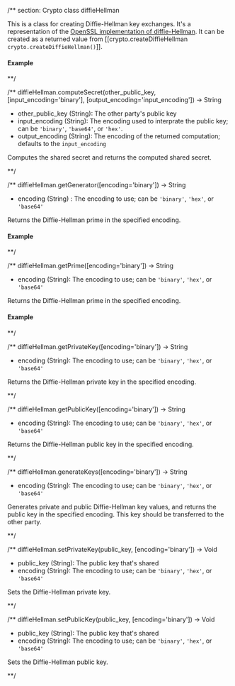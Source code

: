 /** section: Crypto
class diffieHellman

This is a class for creating Diffie-Hellman key exchanges. It's a representation of the [OpenSSL implementation of diffie-Hellman](http://www.openssl.org/docs/crypto/dh.html#). It can be created as a returned value from [[crypto.createDiffieHellman `crypto.createDiffieHellman()`]].

#### Example

<script src='http://snippets.nodemanual.org/github.com/mattpardee/nodemanual.org-examples/nodejs_ref_guide/crypto/crypto.createDiffieHellman.js?linestart=3&lineend=0&showlines=false' defer='defer'></script>

**/

/**
diffieHellman.computeSecret(other_public_key, [input_encoding='binary'], [output_encoding='input_encoding']) -> String
- other_public_key (String): The other party's public key
- input_encoding (String): The encoding used to interprate the public key; can be `'binary'`, `'base64'`, or `'hex'`. 
- output_encoding (String): The encoding of the returned computation; defaults to the `input_encoding`

Computes the shared secret and returns the computed shared secret. 


**/ 


/**
diffieHellman.getGenerator([encoding='binary']) -> String
- encoding (String) : The encoding to use; can be `'binary'`, `'hex'`, or `'base64'`

Returns the Diffie-Hellman prime in the specified encoding.

#### Example

<script src='http://snippets.nodemanual.org/github.com/mattpardee/nodemanual.org-examples/nodejs_ref_guide/crypto/diffieHellman.getGenerator.js?linestart=3&lineend=0&showlines=false' defer='defer'></script>

**/ 


/**
diffieHellman.getPrime([encoding='binary']) -> String
- encoding (String): The encoding to use;  can be `'binary'`, `'hex'`, or `'base64'`

Returns the Diffie-Hellman prime in the specified encoding.

#### Example

<script src='http://snippets.nodemanual.org/github.com/mattpardee/nodemanual.org-examples/nodejs_ref_guide/crypto/diffieHellman.getPrime.js?linestart=3&lineend=0&showlines=false' defer='defer'></script>

**/ 


/**
diffieHellman.getPrivateKey([encoding='binary']) -> String
- encoding (String): The encoding to use;  can be `'binary'`, `'hex'`, or `'base64'`

Returns the Diffie-Hellman private key in the specified encoding.

**/ 


/**
diffieHellman.getPublicKey([encoding='binary']) -> String
- encoding (String): The encoding to use;  can be `'binary'`, `'hex'`, or `'base64'`

Returns the Diffie-Hellman public key in the specified encoding.

**/ 


/**
diffieHellman.generateKeys([encoding='binary']) -> String
- encoding (String): The encoding to use;  can be `'binary'`, `'hex'`, or `'base64'`

Generates private and public Diffie-Hellman key values, and returns the public key in the specified encoding. This key should be transferred to the other party.

**/ 


/**
diffieHellman.setPrivateKey(public_key, [encoding='binary']) -> Void
- public_key (String): The public key that's shared
- encoding (String): The encoding to use;  can be `'binary'`, `'hex'`, or `'base64'`

Sets the Diffie-Hellman private key. 

**/ 


/**
diffieHellman.setPublicKey(public_key, [encoding='binary']) -> Void
- public_key (String): The public key that's shared
- encoding (String): The encoding to use;  can be `'binary'`, `'hex'`, or `'base64'`

Sets the Diffie-Hellman public key.

**/ 
